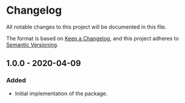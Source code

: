 # Changelog
All notable changes to this project will be documented in this file.

The format is based on [Keep a Changelog](https://keepachangelog.com/en/1.0.0/),
and this project adheres to [Semantic Versioning](https://semver.org/spec/v2.0.0.html).

## 1.0.0 - 2020-04-09
### Added
- Initial implementation of the package.

[1.0.0 > Unreleased]: https://github.com/grizz-it/search/compare/1.0.0...HEAD
